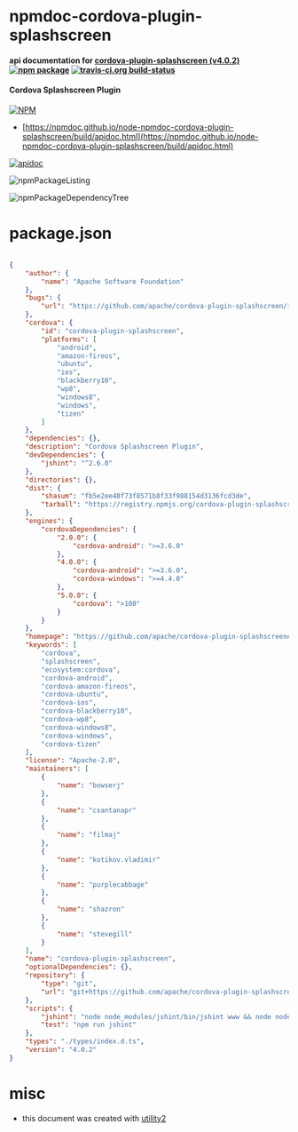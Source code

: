 # npmdoc-cordova-plugin-splashscreen

#### api documentation for  [cordova-plugin-splashscreen (v4.0.2)](https://github.com/apache/cordova-plugin-splashscreen#readme)  [![npm package](https://img.shields.io/npm/v/npmdoc-cordova-plugin-splashscreen.svg?style=flat-square)](https://www.npmjs.org/package/npmdoc-cordova-plugin-splashscreen) [![travis-ci.org build-status](https://api.travis-ci.org/npmdoc/node-npmdoc-cordova-plugin-splashscreen.svg)](https://travis-ci.org/npmdoc/node-npmdoc-cordova-plugin-splashscreen)

#### Cordova Splashscreen Plugin

[![NPM](https://nodei.co/npm/cordova-plugin-splashscreen.png?downloads=true&downloadRank=true&stars=true)](https://www.npmjs.com/package/cordova-plugin-splashscreen)

- [https://npmdoc.github.io/node-npmdoc-cordova-plugin-splashscreen/build/apidoc.html](https://npmdoc.github.io/node-npmdoc-cordova-plugin-splashscreen/build/apidoc.html)

[![apidoc](https://npmdoc.github.io/node-npmdoc-cordova-plugin-splashscreen/build/screenCapture.buildCi.browser.%252Ftmp%252Fbuild%252Fapidoc.html.png)](https://npmdoc.github.io/node-npmdoc-cordova-plugin-splashscreen/build/apidoc.html)

![npmPackageListing](https://npmdoc.github.io/node-npmdoc-cordova-plugin-splashscreen/build/screenCapture.npmPackageListing.svg)

![npmPackageDependencyTree](https://npmdoc.github.io/node-npmdoc-cordova-plugin-splashscreen/build/screenCapture.npmPackageDependencyTree.svg)



# package.json

```json

{
    "author": {
        "name": "Apache Software Foundation"
    },
    "bugs": {
        "url": "https://github.com/apache/cordova-plugin-splashscreen/issues"
    },
    "cordova": {
        "id": "cordova-plugin-splashscreen",
        "platforms": [
            "android",
            "amazon-fireos",
            "ubuntu",
            "ios",
            "blackberry10",
            "wp8",
            "windows8",
            "windows",
            "tizen"
        ]
    },
    "dependencies": {},
    "description": "Cordova Splashscreen Plugin",
    "devDependencies": {
        "jshint": "^2.6.0"
    },
    "directories": {},
    "dist": {
        "shasum": "fb5e2ee48f73f8571b8f33f988154d3136fcd3de",
        "tarball": "https://registry.npmjs.org/cordova-plugin-splashscreen/-/cordova-plugin-splashscreen-4.0.2.tgz"
    },
    "engines": {
        "cordovaDependencies": {
            "2.0.0": {
                "cordova-android": ">=3.6.0"
            },
            "4.0.0": {
                "cordova-android": ">=3.6.0",
                "cordova-windows": ">=4.4.0"
            },
            "5.0.0": {
                "cordova": ">100"
            }
        }
    },
    "homepage": "https://github.com/apache/cordova-plugin-splashscreen#readme",
    "keywords": [
        "cordova",
        "splashscreen",
        "ecosystem:cordova",
        "cordova-android",
        "cordova-amazon-fireos",
        "cordova-ubuntu",
        "cordova-ios",
        "cordova-blackberry10",
        "cordova-wp8",
        "cordova-windows8",
        "cordova-windows",
        "cordova-tizen"
    ],
    "license": "Apache-2.0",
    "maintainers": [
        {
            "name": "bowserj"
        },
        {
            "name": "csantanapr"
        },
        {
            "name": "filmaj"
        },
        {
            "name": "kotikov.vladimir"
        },
        {
            "name": "purplecabbage"
        },
        {
            "name": "shazron"
        },
        {
            "name": "stevegill"
        }
    ],
    "name": "cordova-plugin-splashscreen",
    "optionalDependencies": {},
    "repository": {
        "type": "git",
        "url": "git+https://github.com/apache/cordova-plugin-splashscreen.git"
    },
    "scripts": {
        "jshint": "node node_modules/jshint/bin/jshint www && node node_modules/jshint/bin/jshint src && node node_modules/jshint/bin/jshint tests",
        "test": "npm run jshint"
    },
    "types": "./types/index.d.ts",
    "version": "4.0.2"
}
```



# misc
- this document was created with [utility2](https://github.com/kaizhu256/node-utility2)
